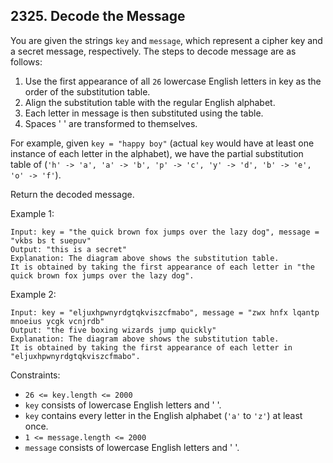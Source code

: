 ## 2325. Decode the Message

You are given the strings `key` and `message`, which represent a cipher key and a secret message, respectively. The steps to decode message are as follows:

1. Use the first appearance of all `26` lowercase English letters in key as the order of the substitution table.
2. Align the substitution table with the regular English alphabet.
3. Each letter in message is then substituted using the table.
4. Spaces ' ' are transformed to themselves.

For example, given `key = "happy boy"` (actual `key` would have at least one instance of each letter in the alphabet), we have the partial substitution table of (`'h' -> 'a', 'a' -> 'b', 'p' -> 'c', 'y' -> 'd', 'b' -> 'e', 'o' -> 'f'`).

Return the decoded message.

Example 1:

```
Input: key = "the quick brown fox jumps over the lazy dog", message = "vkbs bs t suepuv"
Output: "this is a secret"
Explanation: The diagram above shows the substitution table.
It is obtained by taking the first appearance of each letter in "the quick brown fox jumps over the lazy dog".
```

Example 2:

```
Input: key = "eljuxhpwnyrdgtqkviszcfmabo", message = "zwx hnfx lqantp mnoeius ycgk vcnjrdb"
Output: "the five boxing wizards jump quickly"
Explanation: The diagram above shows the substitution table.
It is obtained by taking the first appearance of each letter in "eljuxhpwnyrdgtqkviszcfmabo".
```

Constraints:

- `26 <= key.length <= 2000`
- `key` consists of lowercase English letters and ' '.
- `key` contains every letter in the English alphabet (`'a'` to `'z'`) at least once.
- `1 <= message.length <= 2000`
- `message` consists of lowercase English letters and ' '.
